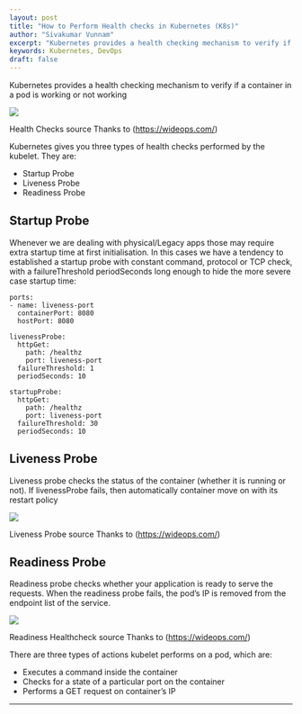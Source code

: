 ```yaml
---
layout: post
title: "How to Perform Health checks in Kubernetes (K8s)"
author: "Sivakumar Vunnam"
excerpt: "Kubernetes provides a health checking mechanism to verify if a container in a pod is working or not working."
keywords: Kubernetes, DevOps
draft: false
---
```

Kubernetes provides a health checking mechanism to verify if a container in a pod is working or not working

![](https://miro.medium.com/max/1400/0*J_K_oFbZesKVMoDY.gif)


Health Checks source Thanks to (https://wideops.com/)

Kubernetes gives you three types of health checks performed by the kubelet. They are:

* Startup Probe
* Liveness Probe
* Readiness Probe

## Startup Probe

Whenever we are dealing with physical/Legacy apps those may require extra startup time at first initialisation. In this cases we have a tendency to established a startup probe with constant command, protocol or TCP check, with a failureThreshold periodSeconds long enough to hide the more severe case startup time:

```
ports:
- name: liveness-port
  containerPort: 8080
  hostPort: 8080

livenessProbe:
  httpGet:
    path: /healthz
    port: liveness-port
  failureThreshold: 1
  periodSeconds: 10

startupProbe:
  httpGet:
    path: /healthz
    port: liveness-port
  failureThreshold: 30
  periodSeconds: 10

```
## Liveness Probe

Liveness probe checks the status of the container (whether it is running or not). If livenessProbe fails, then automatically container move on with its restart policy

![](https://miro.medium.com/max/1400/0*U8l_OiseiAaGJ_6n.gif)

Liveness Probe source Thanks to (https://wideops.com/)

## Readiness Probe

Readiness probe checks whether your application is ready to serve the requests. When the readiness probe fails, the pod’s IP is removed from the endpoint list of the service.

![](https://miro.medium.com/max/1400/0*kmIsS43VM71shv_1.gif)

Readiness Healthcheck source Thanks to (https://wideops.com/)

There are three types of actions kubelet performs on a pod, which are:

* Executes a command inside the container
* Checks for a state of a particular port on the container
* Performs a GET request on container’s IP

---
